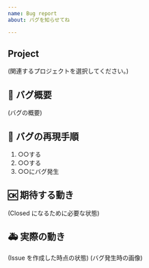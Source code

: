 ```yaml
---
name: Bug report
about: バグを知らせてね

---
```


## Project

(関連するプロジェクトを選択してください。)

## 🐛 バグ概要

(バグの概要)

## 👀 バグの再現手順

1. ○○する
2. ○○する
3. ○○にバグ発生

## 🆗 期待する動き

(Closed になるために必要な状態)

## 🚑 実際の動き

(Issue を作成した時点の状態)
(バグ発生時の画像)
